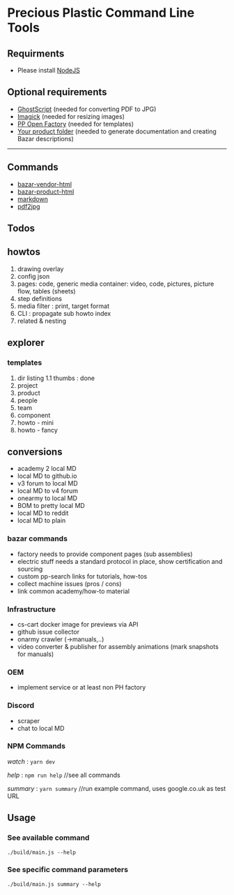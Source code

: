 # Precious Plastic Command Line Tools

## Requirments

- Please install [NodeJS](https://nodejs.org/en/download/)

## Optional requirements

- [GhostScript](https://www.ghostscript.com/download/gsdnld.html) (needed for converting PDF to JPG)
- [Imagick](https://imagemagick.org/script/download.php) (needed for resizing images)
- [PP Open Factory](https://github.com/plastic-hub/factory) (needed for templates)
- [Your product folder](https://github.com/plastic-hub/products) (needed to generate documentation and creating Bazar descriptions)

<hr/>

## Commands

- [bazar-vendor-html](./docs/commands/bazar)
- [bazar-product-html](./docs/commands/bazar)
- [markdown](./docs/commands/markdown)
- [pdf2jpg](./docs/commands/pdf2jpg)

## Todos

## howtos

1. drawing overlay
2. config json
3. pages: code, generic media container: video, code, pictures, picture flow, tables (sheets)
4. step definitions
5. media filter : print, target format
6. CLI : propagate sub howto index
7. related & nesting

## explorer


### templates

1. dir listing
1.1 thumbs : done
2. project
3. product
4. people
5. team
6. component
7. howto - mini
8. howto - fancy

## conversions

- academy 2 local MD
- local MD to github.io
- v3 forum to local MD
- local MD to v4 forum
- onearmy to local MD
- BOM to pretty local MD
- local MD to reddit
- local MD to plain

### bazar commands

- factory needs to provide component pages (sub assemblies)
- electric stuff needs a standard protocol in place, show certification and sourcing
- custom pp-search links for tutorials, how-tos
- collect machine issues (pros / cons)
- link common academy/how-to material

### Infrastructure

- cs-cart docker image for previews via API
- github issue collector
- onarmy crawler (->manuals,..)
- video converter & publisher for assembly animations (mark snapshots for manuals)

### OEM

- implement service or at least non PH factory

### Discord

- scraper  
- chat to local MD

### NPM Commands

*watch*     : ```yarn dev```

*help*      : ```npm run help``` //see all commands

*summary*   : ```yarn summary``` //run example command, uses google.co.uk as test URL

## Usage

### See available command
    ./build/main.js --help

### See specific command parameters
    ./build/main.js summary --help
